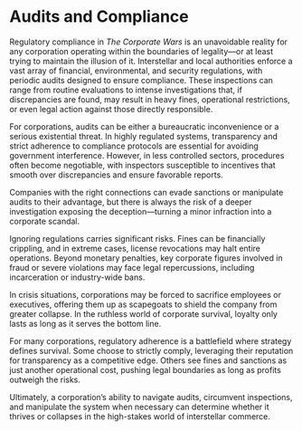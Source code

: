 # Audits and Compliance

Regulatory compliance in _The Corporate Wars_ is an unavoidable reality for any corporation operating within the boundaries of legality—or at least trying to maintain the illusion of it. Interstellar and local authorities enforce a vast array of financial, environmental, and security regulations, with periodic audits designed to ensure compliance. These inspections can range from routine evaluations to intense investigations that, if discrepancies are found, may result in heavy fines, operational restrictions, or even legal action against those directly responsible.

For corporations, audits can be either a bureaucratic inconvenience or a serious existential threat. In highly regulated systems, transparency and strict adherence to compliance protocols are essential for avoiding government interference. However, in less controlled sectors, procedures often become negotiable, with inspectors susceptible to incentives that smooth over discrepancies and ensure favorable reports.

Companies with the right connections can evade sanctions or manipulate audits to their advantage, but there is always the risk of a deeper investigation exposing the deception—turning a minor infraction into a corporate scandal.

Ignoring regulations carries significant risks. Fines can be financially crippling, and in extreme cases, license revocations may halt entire operations. Beyond monetary penalties, key corporate figures involved in fraud or severe violations may face legal repercussions, including incarceration or industry-wide bans.

In crisis situations, corporations may be forced to sacrifice employees or executives, offering them up as scapegoats to shield the company from greater collapse. In the ruthless world of corporate survival, loyalty only lasts as long as it serves the bottom line.

For many corporations, regulatory adherence is a battlefield where strategy defines survival. Some choose to strictly comply, leveraging their reputation for transparency as a competitive edge. Others see fines and sanctions as just another operational cost, pushing legal boundaries as long as profits outweigh the risks.

Ultimately, a corporation’s ability to navigate audits, circumvent inspections, and manipulate the system when necessary can determine whether it thrives or collapses in the high-stakes world of interstellar commerce.
